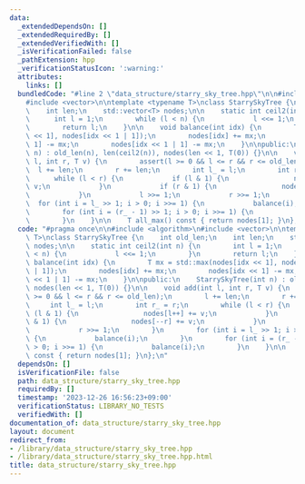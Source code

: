 ```yaml
---
data:
  _extendedDependsOn: []
  _extendedRequiredBy: []
  _extendedVerifiedWith: []
  _isVerificationFailed: false
  _pathExtension: hpp
  _verificationStatusIcon: ':warning:'
  attributes:
    links: []
  bundledCode: "#line 2 \"data_structure/starry_sky_tree.hpp\"\n\n#include <algorithm>\n\
    #include <vector>\n\ntemplate <typename T>\nclass StarrySkyTree {\n    int old_len;\n\
    \    int len;\n    std::vector<T> nodes;\n\n    static int ceil2(int n) {\n  \
    \      int l = 1;\n        while (l < n) {\n            l <<= 1;\n        }\n\
    \        return l;\n    }\n\n    void balance(int idx) {\n        T mx = std::max(nodes[idx\
    \ << 1], nodes[idx << 1 | 1]);\n        nodes[idx] += mx;\n        nodes[idx <<\
    \ 1] -= mx;\n        nodes[idx << 1 | 1] -= mx;\n    }\n\npublic:\n    StarrySkyTree(int\
    \ n) : old_len(n), len(ceil2(n)), nodes(len << 1, T(0)) {}\n\n    void add(int\
    \ l, int r, T v) {\n        assert(l >= 0 && l <= r && r <= old_len);\n      \
    \  l += len;\n        r += len;\n        int l_ = l;\n        int r_ = r;\n  \
    \      while (l < r) {\n            if (l & 1) {\n                nodes[l++] +=\
    \ v;\n            }\n            if (r & 1) {\n                nodes[--r] += v;\n\
    \            }\n            l >>= 1;\n            r >>= 1;\n        }\n      \
    \  for (int i = l_ >> 1; i > 0; i >>= 1) {\n            balance(i);\n        }\n\
    \        for (int i = (r_ - 1) >> 1; i > 0; i >>= 1) {\n            balance(i);\n\
    \        }\n    }\n\n    T all_max() const { return nodes[1]; }\n};\n"
  code: "#pragma once\n\n#include <algorithm>\n#include <vector>\n\ntemplate <typename\
    \ T>\nclass StarrySkyTree {\n    int old_len;\n    int len;\n    std::vector<T>\
    \ nodes;\n\n    static int ceil2(int n) {\n        int l = 1;\n        while (l\
    \ < n) {\n            l <<= 1;\n        }\n        return l;\n    }\n\n    void\
    \ balance(int idx) {\n        T mx = std::max(nodes[idx << 1], nodes[idx << 1\
    \ | 1]);\n        nodes[idx] += mx;\n        nodes[idx << 1] -= mx;\n        nodes[idx\
    \ << 1 | 1] -= mx;\n    }\n\npublic:\n    StarrySkyTree(int n) : old_len(n), len(ceil2(n)),\
    \ nodes(len << 1, T(0)) {}\n\n    void add(int l, int r, T v) {\n        assert(l\
    \ >= 0 && l <= r && r <= old_len);\n        l += len;\n        r += len;\n   \
    \     int l_ = l;\n        int r_ = r;\n        while (l < r) {\n            if\
    \ (l & 1) {\n                nodes[l++] += v;\n            }\n            if (r\
    \ & 1) {\n                nodes[--r] += v;\n            }\n            l >>= 1;\n\
    \            r >>= 1;\n        }\n        for (int i = l_ >> 1; i > 0; i >>= 1)\
    \ {\n            balance(i);\n        }\n        for (int i = (r_ - 1) >> 1; i\
    \ > 0; i >>= 1) {\n            balance(i);\n        }\n    }\n\n    T all_max()\
    \ const { return nodes[1]; }\n};\n"
  dependsOn: []
  isVerificationFile: false
  path: data_structure/starry_sky_tree.hpp
  requiredBy: []
  timestamp: '2023-12-26 16:56:23+09:00'
  verificationStatus: LIBRARY_NO_TESTS
  verifiedWith: []
documentation_of: data_structure/starry_sky_tree.hpp
layout: document
redirect_from:
- /library/data_structure/starry_sky_tree.hpp
- /library/data_structure/starry_sky_tree.hpp.html
title: data_structure/starry_sky_tree.hpp
---
```

